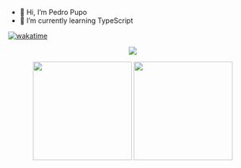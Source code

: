 - 👋 Hi, I’m Pedro Pupo
- 🌱 I’m currently learning TypeScript

[![wakatime](https://wakatime.com/badge/user/72e6d426-4052-4b25-b07e-a52553ac655e.svg)](https://wakatime.com/@72e6d426-4052-4b25-b07e-a52553ac655e)

<p align="center">

  <img src ="https://github-readme-streak-stats.herokuapp.com?user=gitdangerous1000&theme=radical&hide_border=true&background=FFFFFF00">
  <br>
<div align="center">
  <img height="200px" src="https://github-readme-stats.vercel.app/api?username=gitdangerous1000&show_icons=true&theme=gotham&include_all_commits=true&count_private=true&border_radius=10&hide_border=true&bg_color=272A34&locale=pt-br"/>
  <img height="200px" src="https://github-readme-stats.vercel.app/api/top-langs/?username=gitdangerous1000&layout=compact&langs_count=16&theme=gotham&border_radius=10&hide_border=true&bg_color=272A34&locale=pt-br"/>
  
</div

</p>
